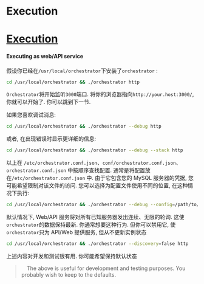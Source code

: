# Execution
# [Execution](https://github.com/openark/orchestrator/blob/master/docs/execution.md)
#### Executing as web/API service
假设你已经在`/usr/local/orchestrator`下安装了`orchestrator` :

```bash
cd /usr/local/orchestrator && ./orchestrator http
```
`Orchestrator`将开始监听`3000`端口. 将你的浏览器指向`http://your.host:3000/`, 你就可以开始了. 你可以跳到下一节.

如果您喜欢调试消息:

```bash
cd /usr/local/orchestrator && ./orchestrator --debug http
```
或者, 在出现错误时显示更详细的信息:

```bash
cd /usr/local/orchestrator && ./orchestrator --debug --stack http
```
以上在 `/etc/orchestrator.conf.json`、`conf/orchestrator.conf.json`、`orchestrator.conf.json` 中按顺序查找配置. 通常是将配置放在`/etc/orchestrator.conf.json` 中.  由于它包含您的 MySQL 服务器的凭据, 您可能希望限制对该文件的访问.  您可以选择为配置文件使用不同的位置, 在这种情况下执行:

```bash
cd /usr/local/orchestrator && ./orchestrator --debug --config=/path/to/config.file http
```
默认情况下, Web/API 服务将对所有已知服务器发出连续、无限的轮询.  这使`orchestrator`的数据保持最新. 你通常想要这种行为. 但你可以禁用它, 使`orchestrator`只为 API/Web 提供服务, 但从不更新实例状态

```bash
cd /usr/local/orchestrator && ./orchestrator --discovery=false http
```
上述内容对开发和测试很有用. 你可能希望保持默认状态

>  The above is useful for development and testing purposes. You probably wish to keep to the defaults.